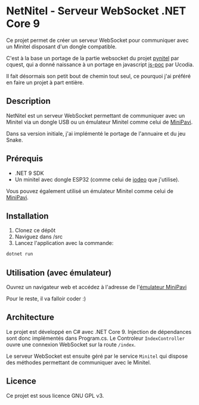 # NetNitel - Serveur WebSocket .NET Core 9

Ce projet permet de créer un serveur WebSocket pour communiquer avec un Minitel disposant d'un dongle compatible.

C'est à la base un portage de la partie websocket du projet [pynitel](https://github.com/cquest/pynitel/tree/websockets) par cquest, qui a donné naissance à un portage en javascript [js-poc](https://github.com/Ucodia/pynitel/tree/js-poc) par Ucodia.

Il fait désormais son petit bout de chemin tout seul, ce pourquoi j'ai préféré en faire un projet à part entière.

## Description

NetNitel est un serveur WebSocket permettant de communiquer avec un Minitel via un dongle USB ou un émulateur Minitel comme celui de [MiniPavi](https://www.minipavi.fr/emulminitel).

Dans sa version initiale, j'ai implémenté le portage de l'annuaire et du jeu Snake.

## Prérequis

- .NET 9 SDK
- Un minitel avec dongle ESP32 (comme celui de [iodeo](https://www.tindie.com/stores/iodeo/) que j'utilise).

Vous pouvez également utilisé un émulateur Minitel comme celui de [MiniPavi](https://www.minipavi.fr/emulminitel).

## Installation

1. Clonez ce dépôt
2. Naviguez dans /src
3. Lancez l'application avec la commande:

```bash
dotnet run
```

## Utilisation (avec émulateur)

Ouvrez un navigateur web et accédez à l'adresse de l'[émulateur MiniPavi](https://www.minipavi.fr/emulminitel/indexws.php?url=ws%3A%2F%2Flocalhost%3A3615%2Findex)

Pour le reste, il va falloir coder :)

## Architecture

Le projet est développé en C# avec .NET Core 9. Injection de dépendances sont donc implémentés dans Program.cs. Le Controleur `IndexController` ouvre une connexion WebSocket sur la route `/index`.

Le serveur WebSocket est ensuite géré par le service `Minitel` qui dispose des méthodes permettant de communiquer avec le Minitel.

## Licence

Ce projet est sous licence GNU GPL v3.
